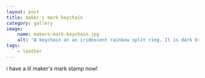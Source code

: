 ```yaml
---
layout: post
title: maker's mark keychain
category: gallery
image: 
    name: makers-mark-keychain.jpg
    alt: "A keychain on an iridescent rainbow split ring. It is dark brown/grey leather and has LEE CAT ART stamped into it."
tags:
    - leather
---
```


i have a lil maker's mark stamp now!